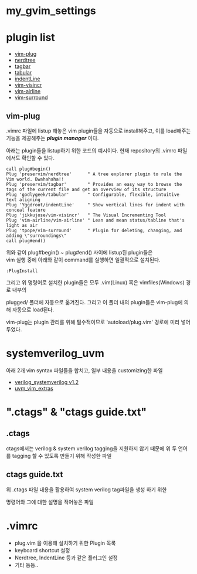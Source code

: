 # my_gvim_settings

# plugin list

- [vim-plug](https://github.com/junegunn/vim-plug)
- [nerdtree](https://github.com/preservim/nerdtree)
- [tagbar](https://github.com/preservim/tagbar)
- [tabular](https://github.com/godlygeek/tabular)
- [indentLine](https://github.com/Yggdroot/indentLine)
- [vim-visincr](https://github.com/jikkujose/vim-visincr)
- [vim-airline](https://github.com/vim-airline/vim-airline)
- [vim-surround](https://github.com/tpope/vim-surround)

## **vim-plug**

.vimrc 파일에 listup 해놓은 vim plugin들을 자동으로 install해주고, 이를 load해주는 기능을 제공해주는 **_plugin manager_** 이다.

아래는 plugin들을 listup하기 위한 코드의 예시이다. 현재 repository의 .vimrc 파일에서도 확인할 수 있다.

```vim
call plug#begin()
Plug 'preservim/nerdtree'      " A tree explorer plugin to rule the Vim world. Bwahahaha!!
Plug 'preservim/tagbar'        " Provides an easy way to browse the tags of the current file and get an overview of its structure
Plug 'godlygeek/tabular'       " Configurable, flexible, intuitive text aligning
Plug 'Yggdroot/indentLine'     " Show vertical lines for indent with conceal feature
Plug 'jikkujose/vim-visincr'   " The Visual Incrementing Tool
Plug 'vim-airline/vim-airline' " Lean and mean status/tabline that's light as air
Plug 'tpope/vim-surround'      " Plugin for deleting, changing, and adding \"surroundings\"
call plug#end()
```

위와 같이 plug#begin() ~ plug#end() 사이에 listup된 plugin들은\
vim 실행 중에 아래와 같이 command를 실행하면 일괄적으로 설치된다.

```vim
:PlugInstall
```

그리고 위 명령어로 설치한 plugin들은 모두 .vim(Linux) 혹은 vimfiles(Windows) 경로 내부의

plugged/ 폴더에 자동으로 옮겨진다. 그리고 이 폴더 내의 plugin들은 vim-plug에 의해 자동으로 load된다.

vim-plug는 plugin 관리를 위해 필수적이므로 'autoload/plug.vim' 경로에 미리 넣어두었다.

# systemverilog_uvm

아래 2개 vim syntax 파일들을 합치고, 일부 내용을 customizing한 파일

- [verilog_systemverilog v1.2](https://www.vim.org/scripts/script.php?script_id=1586)
- [uvm_vim_extras](https://github.com/dcblack/uvm_vim_extras)

# ".ctags" & "ctags guide.txt"

## .ctags

ctags에서는 verilog & system verilog tagging을 지원하지 않기 때문에
위 두 언어를 tagging 할 수 있도록 만들기 위해 작성한 파일

## ctags guide.txt

위 .ctags 파일 내용을 활용하여 system verilog tag파일을 생성 하기 위한

명령어와 그에 대한 설명을 적어놓은 파일

# .vimrc

- plug.vim 을 이용해 설치하기 위한 Plugin 목록
- keyboard shortcut 설정
- Nerdtree, IndentLine 등과 같은 플러그인 설정
- 기타 등등..
